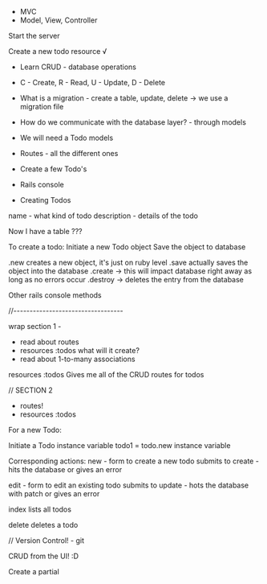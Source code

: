 - MVC
- Model, View, Controller

Start the server

Create a new todo resource √

- Learn CRUD - database operations
- C - Create, R - Read, U - Update, D - Delete
- What is a migration - create a table, update, delete -> we use a migration file

- How do we communicate with the database layer? - through models
- We will need a Todo models
- Routes - all the different ones

- Create a few Todo's

- Rails console


- Creating Todos

name - what kind of todo
description - details of the todo

Now I have a table
???

To create a todo:
Initiate a new Todo object
Save the object to database

.new creates a new object, it's just on ruby level
.save actually saves the object into the database
.create -> this will impact database right away as long as no errors occur
.destroy -> deletes the entry from the database

Other rails console methods

//----------------------------------

wrap section 1 -

- read about routes
- resources :todos what will it create?
- read about 1-to-many associations

resources :todos
Gives me all of the CRUD routes for todos

// SECTION 2

- routes!
- resources :todos

For a new Todo:

Initiate a Todo instance variable
todo1 = todo.new
instance variable

Corresponding actions:
new - form to create a new todo
submits to create - hits the database or gives an error

edit - form to edit an existing todo
submits to update - hots the database with patch or gives an error

index
lists all todos

delete
deletes a todo

// Version Control! - git

CRUD from the UI! :D

Create a partial
